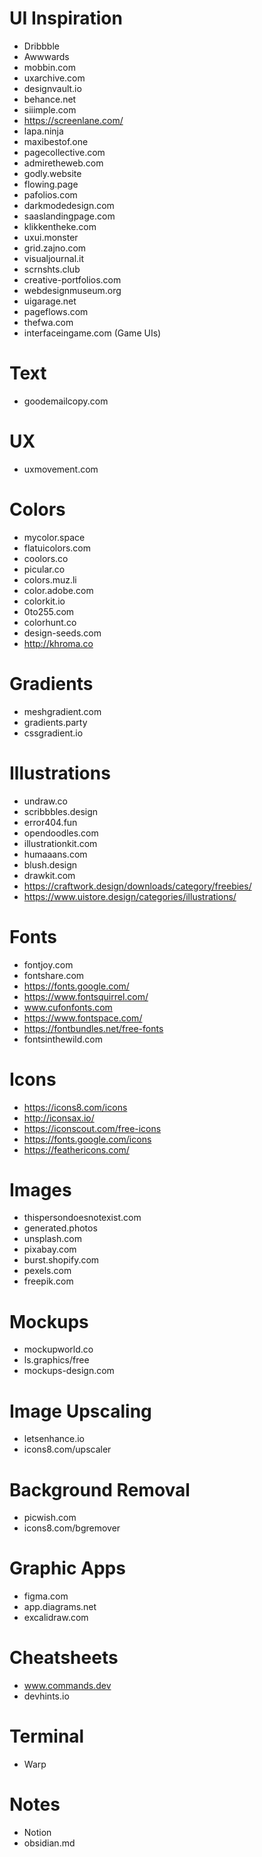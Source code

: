 # UI Inspiration
- Dribbble
- Awwwards
- mobbin.com
- uxarchive.com
- designvault.io
- behance.net
- siiimple.com
- https://screenlane.com/
- lapa.ninja
- maxibestof.one
- pagecollective.com
- admiretheweb.com
- godly.website
- flowing.page
- pafolios.com
- darkmodedesign.com
- saaslandingpage.com
- klikkentheke.com
- uxui.monster
- grid.zajno.com
- visualjournal.it
- scrnshts.club
- creative-portfolios.com
- webdesignmuseum.org
- uigarage.net
- pageflows.com
- thefwa.com
- interfaceingame.com (Game UIs)

# Text
- goodemailcopy.com

# UX
- uxmovement.com

# Colors
- mycolor.space
- flatuicolors.com
- coolors.co
- picular.co
- colors.muz.li
- color.adobe.com
- colorkit.io
- 0to255.com
- colorhunt.co
- design-seeds.com
- http://khroma.co

# Gradients
- meshgradient.com
- gradients.party
- cssgradient.io

# Illustrations
- undraw.co
- scribbbles.design
- error404.fun
- opendoodles.com
- illustrationkit.com
- humaaans.com
- blush.design
- drawkit.com
- https://craftwork.design/downloads/category/freebies/
- https://www.uistore.design/categories/illustrations/

# Fonts
- fontjoy.com
- fontshare.com
- https://fonts.google.com/
- https://www.fontsquirrel.com/
- www.cufonfonts.com
- https://www.fontspace.com/
- https://fontbundles.net/free-fonts
- fontsinthewild.com

# Icons
- https://icons8.com/icons
- http://iconsax.io/
- https://iconscout.com/free-icons
- https://fonts.google.com/icons
- https://feathericons.com/

# Images
- thispersondoesnotexist.com
- generated.photos
- unsplash.com
- pixabay.com
- burst.shopify.com
- pexels.com
- freepik.com

# Mockups
- mockupworld.co
- ls.graphics/free
- mockups-design.com

# Image Upscaling
- letsenhance.io
- icons8.com/upscaler

# Background Removal
- picwish.com
- icons8.com/bgremover

# Graphic Apps
- figma.com
- app.diagrams.net
- excalidraw.com

# Cheatsheets
- www.commands.dev
- devhints.io

# Terminal
- Warp

# Notes
- Notion
- obsidian.md
